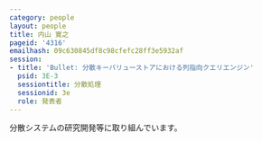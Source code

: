 ```yaml
---
category: people
layout: people
title: 内山 寛之
pageid: '4316'
emailhash: 09c630845df8c98cfefc28ff3e5932af
session:
- title: 'Bullet: 分散キーバリューストアにおける列指向クエリエンジン'
  psid: 3E-3
  sessiontitle: 分散処理
  sessionid: 3e
  role: 発表者
---
```

分散システムの研究開発等に取り組んでいます。